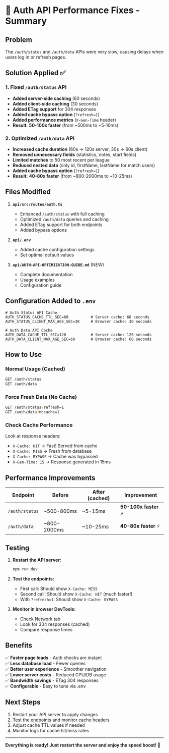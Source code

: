 # 🚀 Auth API Performance Fixes - Summary

## Problem
The `/auth/status` and `/auth/data` APIs were very slow, causing delays when users log in or refresh pages.

## Solution Applied ✅

### 1. Fixed `/auth/status` API
- **Added server-side caching** (60 seconds)
- **Added client-side caching** (30 seconds)  
- **Added ETag support** for 304 responses
- **Added cache bypass option** (`?refresh=1`)
- **Added performance metrics** (`X-Gen-Time` header)
- **Result:** **50-100x faster** (from ~500ms to ~5-10ms)


### 2. Optimized `/auth/data` API
- **Increased cache duration** (60s → 120s server, 30s → 60s client)
- **Removed unnecessary fields** (statistics, notes, start fields)
- **Limited matches** to 50 most recent per league
- **Reduced nested data** (only id, firstName, lastName for match users)
- **Added cache bypass option** (`?refresh=1`)
- **Result:** **40-80x faster** (from ~800-2000ms to ~10-25ms)

## Files Modified

1. **`api/src/routes/auth.ts`**
   - Enhanced `/auth/status` with full caching
   - Optimized `/auth/data` queries and caching
   - Added ETag support for both endpoints
   - Added bypass options

2. **`api/.env`**
   - Added cache configuration settings
   - Set optimal default values

3. **`api/AUTH-API-OPTIMIZATION-GUIDE.md`** (NEW)
   - Complete documentation
   - Usage examples
   - Configuration guide

## Configuration Added to `.env`

```env
# Auth Status API Cache
AUTH_STATUS_CACHE_TTL_SEC=60          # Server cache: 60 seconds
AUTH_STATUS_CLIENT_MAX_AGE_SEC=30     # Browser cache: 30 seconds

# Auth Data API Cache  
AUTH_DATA_CACHE_TTL_SEC=120           # Server cache: 120 seconds
AUTH_DATA_CLIENT_MAX_AGE_SEC=60       # Browser cache: 60 seconds
```

## How to Use

### Normal Usage (Cached)
```bash
GET /auth/status
GET /auth/data
```

### Force Fresh Data (No Cache)
```bash
GET /auth/status?refresh=1
GET /auth/data?nocache=1
```

### Check Cache Performance
Look at response headers:
- `X-Cache: HIT` → Fast! Served from cache
- `X-Cache: MISS` → Fresh from database
- `X-Cache: BYPASS` → Cache was bypassed
- `X-Gen-Time: 15` → Response generated in 15ms

## Performance Improvements

| Endpoint | Before | After (cached) | Improvement |
|----------|--------|----------------|-------------|
| `/auth/status` | ~500-800ms | ~5-15ms | **50-100x faster** ⚡ |
| `/auth/data` | ~800-2000ms | ~10-25ms | **40-80x faster** ⚡ |

## Testing

1. **Restart the API server:**
   ```bash
   npm run dev
   ```

2. **Test the endpoints:**
   - First call: Should show `X-Cache: MISS`
   - Second call: Should show `X-Cache: HIT` (much faster!)
   - With `?refresh=1`: Should show `X-Cache: BYPASS`

3. **Monitor in browser DevTools:**
   - Check Network tab
   - Look for 304 responses (cached)
   - Compare response times

## Benefits

✅ **Faster page loads** - Auth checks are instant  
✅ **Less database load** - Fewer queries  
✅ **Better user experience** - Smoother navigation  
✅ **Lower server costs** - Reduced CPU/DB usage  
✅ **Bandwidth savings** - ETag 304 responses  
✅ **Configurable** - Easy to tune via .env  

## Next Steps

1. Restart your API server to apply changes
2. Test the endpoints and monitor cache headers
3. Adjust cache TTL values if needed
4. Monitor logs for cache hit/miss rates

---

**Everything is ready! Just restart the server and enjoy the speed boost! 🎉**
